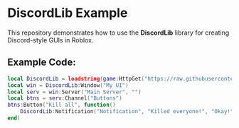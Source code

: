 
# DiscordLib Example

This repository demonstrates how to use the **DiscordLib** library for creating Discord-style GUIs in Roblox.

## Example Code:

```lua
local DiscordLib = loadstring(game:HttpGet("https://raw.githubusercontent.com/dawid-scripts/UI-Libs/main/discord%20lib.txt"))()
local win = DiscordLib:Window("My UI")
local serv = win:Server("Main Server", "")
local btns = serv:Channel("Buttons")
btns:Button("Kill all", function()
    DiscordLib:Notification("Notification", "Killed everyone!", "Okay!")
end)
